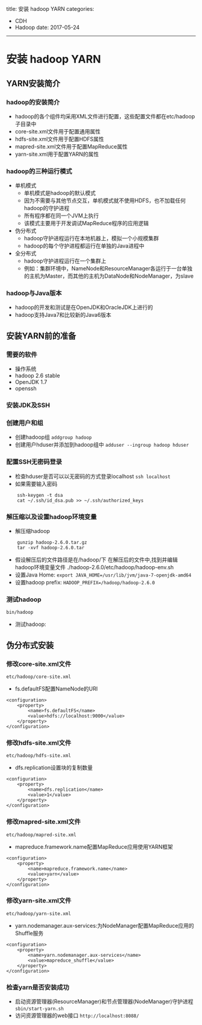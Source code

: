 title: 安装 hadoop YARN
categories: 
- CDH
- Hadoop
date: 2017-05-24
---
# 安装 hadoop YARN
## YARN安装简介
### hadoop的安装简介
- hadoop的各个组件均采用XML文件进行配置，这些配置文件都在etc/hadoop子目录中
- core-site.xml文件用于配置通用属性
- hdfs-site.xml文件用于配置HDFS属性
- mapred-site.xml文件用于配置MapReduce属性
- yarn-site.xml用于配置YARN的属性

### hadoop的三种运行模式
- 单机模式
    + 单机模式是hadoop的默认模式
    + 因为不需要与其他节点交互，单机模式就不使用HDFS，也不加载任何hadoop的守护进程
    + 所有程序都在同一个JVM上执行
    + 该模式主要用于开发调试MapReduce程序的应用逻辑
- 伪分布式
    + hadoop守护进程运行在本地机器上，模拟一个小规模集群
    + hadoop的每个守护进程都运行在单独的Java进程中
- 全分布式
    + hadoop守护进程运行在一个集群上
    + 例如：集群环境中，NameNode和ResourceManager各运行于一台单独的主机为Master，而其他的主机为DataNode和NodeManager，为slave

### hadoop与Java版本
- hadoop的开发和测试是在OpenJDK和OracleJDK上进行的
- hadoop支持Java7和比较新的Java6版本

## 安装YARN前的准备
### 需要的软件
- 操作系统
- hadoop 2.6 stable
- OpenJDK 1.7
- openssh

### 安装JDK及SSH
### 创建用户和组
- 创建hadoop组 `addgroup hadoop`
- 创建用户hduser并添加到hadoop组中 `adduser --ingroup hadoop hduser`
### 配置SSH无密码登录
- 检查hduser是否可以以无密码的方式登录localhost `ssh localhost`
- 如果需要输入密码
```
    ssh-keygen -t dsa
    cat ~/.ssh/id_dsa.pub >> ~/.ssh/authorized_keys
```

### 解压缩以及设置hadoop环境变量
- 解压缩hadoop
```
    gunzip hadoop-2.6.0.tar.gz
    tar -xvf hadoop-2.6.0.tar
```
- 假设解压后的文件路径是在/hadoop/下 在解压后的文件中,找到并编辑hadoop环境变量文件 ./hadoop-2.6.0/etc/hadoop/hadoop-env.sh
- 设置Java Home: `export JAVA_HOME=/usr/lib/jvm/java-7-openjdk-amd64`
- 设置hadoop prefix: `HADOOP_PREFIX=/hadoop/hadoop-2.6.0`

### 测试hadoop
`bin/hadoop`
- 测试hadoop:
## 伪分布式安装 
### 修改core-site.xml文件
`etc/hadoop/core-site.xml`

- fs.defaultFS配置NameNode的URI
```
<configuration>
    <property>
        <name>fs.defaultFS</name>
        <value>hdfs://localhost:9000</value>
    </property>
</configuration>
```

### 修改hdfs-site.xml文件
`etc/hadoop/hdfs-site.xml`

- dfs.replication设置块的复制数量
```
<configuration>
    <property>
        <name>dfs.replication</name>
        <value>1</value>
    </property>
</configuration>
```

### 修改mapred-site.xml文件
`etc/hadoop/mapred-site.xml`

- mapreduce.framework.name配置MapReduce应用使用YARN框架
```
<configuration>
    <property>
        <name>mapreduce.framework.name</name>
        <value>yarn</value>
    </property>
</configuration>
```

### 修改yarn-site.xml文件
`etc/hadoop/yarn-site.xml`

- yarn.nodemanager.aux-services:为NodeManager配置MapReduce应用的Shuffle服务
```
<configuration>
    <property>
        <name>yarn.nodemanager.aux-services</name>
        <value>mapreduce_shuffle</value>
    </property>
</configuration>
```

### 检查yarn是否安装成功
- 启动资源管理器(ResourceManager)和节点管理器(NodeManager)守护进程
`sbin/start-yarn.sh`
- 访问资源管理器的web接口
`http://localhost:8088/`
